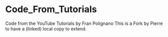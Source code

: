 # Code_From_Tutorials
Code from the YouTube Tutorials by Fran Polignano
This is a Fork by Pierre to have a (linked) local copy to extend.
